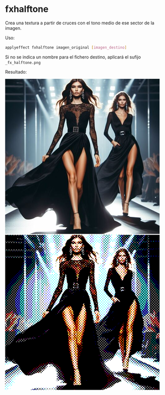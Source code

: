 # fxhalftone

Crea una textura a partir de cruces con el tono medio de ese sector de la imagen.

Uso:

``` sh
applyeffect fxhalftone imagen_original [imagen_destino]
```

Si no se indica un nombre para el fichero destino, aplicará el sufijo `_fx_halftone.png`

Resultado:

![imagen original](../../images/image.jpg)
![fxhalftone](../../images/image_fx_halftone.png)
